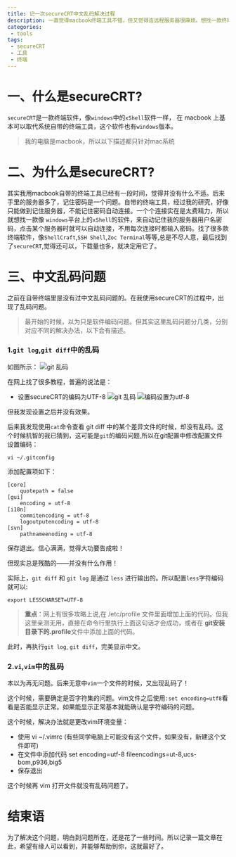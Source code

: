 ```yaml
---
title: 记一次secureCRT中文乱码解决过程
description: 一直觉得macbook终端工具不错，但又觉得连远程服务器很麻烦。想找一款终端工具，可以记住远程服务器的连接。找来找去，觉得secureCRT还行，使用过程中有一些乱码的坑，在这里记录一下填坑过程。
categories:
 - tools
tags:
 - secureCRT
 - 工具
 - 终端
---
```

# 一、什么是secureCRT?
`secureCRT`是一款终端软件，像`windows`中的`xShell`软件一样， 在 macbook 上基本可以取代系统自带的终端工具，这个软件也有`windows`版本。
> 我的电脑是macbook，所以以下描述都只针对mac系统

# 二、为什么是secureCRT?
其实我用macbook自带的终端工具已经有一段时间，觉得并没有什么不适。后来手里的服务器多了，记住密码是一个问题。自带的终端工具，经过我的研究，好像只能做到记住服务器，不能记住密码自动连接。一个个连接实在是太费精力，所以就想找一款像 `windows`平台上的`xShell`的软件，来自动记住我的服务器用户名密码，点击某个服务器时就可以自动连接，不用每次连接时都输入密码。找了很多款终端软件，像`ShellCraft`,`SSH Shell`,`Zoc Terminal`等等,总是不尽人意，最后找到了`secureCRT`,觉得还可以，下载量也多，就决定用它了。

# 三、中文乱码问题
之前在自带终端里是没有过中文乱码问题的。在我使用secureCRT的过程中，出现了乱码问题。
> 最开始的时候，以为只是软件编码问题。但其实这里乱码问题分几类，分别对应不同的解决办法，以下会有描述。

### 1.`git log`,`git diff`中的乱码
如图所示：
![git 乱码]({{site.baseurl}}/assets/images/2018/11/git.png)

在网上找了很多教程，普遍的说法是：
- 设置secureCRT的编码为UTF-8
![git 乱码]({{site.baseurl}}/assets/images/2018/11/config.png)
![编码设置为utf-8]({{site.baseurl}}/assets/images/2018/11/charset.png)

但我发现设置之后并没有效果。

后来我发现使用`cat`命令查看 git diff 中的某个差异文件的时候，却没有乱码。这个时候机智的我已猜到，这可能是`git`的编码问题,所以在git配置中修改配置文件设置编码：
```shell
vi ~/.gitconfig
```
添加配置项如下：
```shell
[core]
	quotepath = false
[gui]
	encoding = utf-8
[i18n]
	commitencoding = utf-8
	logoutputencoding = utf-8
[svn]
	pathnameenoding = utf-8
```

保存退出。信心满满，觉得大功要告成啦！

但现实总是残酷的——并没有什么作用！

实际上，`git diff` 和 `git log` 是通过 `less` 进行输出的。所以配置`less`字符编码就可以:
```shell
export LESSCHARSET=UTF-8
```
> **重点**：网上有很多攻略上说,在 /etc/profile 文件里面增加上面的代码。但我这里亲测无用，直接在命令行里执行上面这句话才会成功，或者在 **git安装目录下的.profile**文件中添加上面的代码。

此时，再执行`git log`, `git diff`，完美显示中文。

### 2.`vi`,`vim`中的乱码
本以为再无问题。后来无意中`vim`一个文件的时候，又出现乱码了！

这个时候，需要确定是否字符集的问题。vim文件之后使用`:set encoding=utf8`看看是否能显示正常。如果能显示正常基本就能确认是字符编码的问题。

这个时候，解决办法就是更改vim环境变量：

- 使用 vi ~/.vimrc (有些同学电脑上可能没有这个文件，如果没有，新建这个文件即可)
- 在文件中添加代码 set encoding=utf-8 fileencodings=ut-8,ucs-bom,p936,big5
- 保存退出

这个时候再 vim 打开文件就没有乱码问题了。


# 结束语
为了解决这个问题，明白到问题所在，还是花了一些时间。所以记录一篇文章在此，希望有缘人可以看到，并能够帮助到你，这就最好了。


